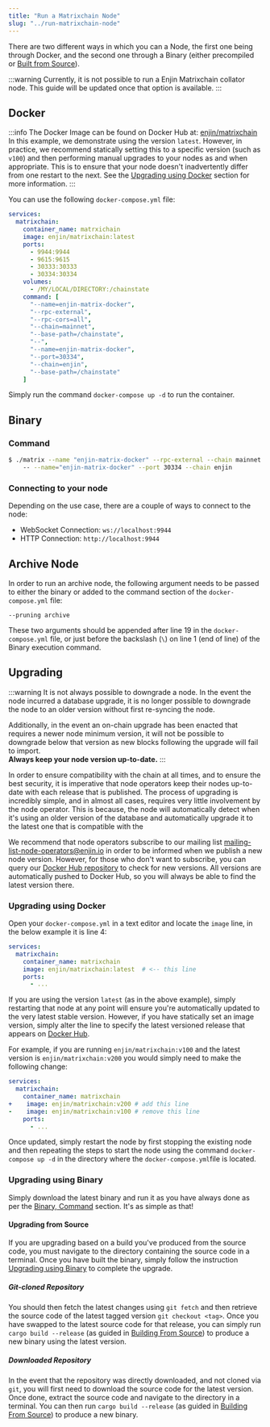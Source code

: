 ```yaml
---
title: "Run a Matrixchain Node"
slug: "../run-matrixchain-node"
---
```

There are two different ways in which you can a Node, the first one being through Docker, and the second one through a Binary (either precompiled or [Built from Source](/04-components/06-blockchain-infrastructure/01-enjin-blockchain-nodes/04-building-from-source.md)).

:::warning Currently, it is not possible to run a Enjin Matrixchain collator node.
This guide will be updated once that option is available.
:::

## Docker

:::info
The Docker Image can be found on Docker Hub at: [enjin/matrixchain](https://hub.docker.com/r/enjin/matrixchain)  
In this example, we demonstrate using the version `latest`. However, in practice, we recommend statically setting this to a specific version (such as `v100`) and then performing manual upgrades to your nodes as and when appropriate. This is to ensure that your node doesn't inadvertently differ from one restart to the next. See the [Upgrading using Docker](/04-components/06-blockchain-infrastructure/01-enjin-blockchain-nodes/03-run-matrixchain-node.md#upgrading-using-docker) section for more information.
:::

You can use the following `docker-compose.yml` file:

```yaml
services:
  matrixchain:
    container_name: matrxichain
    image: enjin/matrixchain:latest
    ports:
      - 9944:9944
      - 9615:9615
      - 30333:30333
      - 30334:30334
    volumes:
      - /MY/LOCAL/DIRECTORY:/chainstate
    command: [
      "--name=enjin-matrix-docker",  
      "--rpc-external",  
      "--rpc-cors=all",  
      "--chain=mainnet",  
      "--base-path=/chainstate",  
      "--",  
      "--name=enjin-matrix-docker",  
      "--port=30334",  
      "--chain=enjin",  
      "--base-path=/chainstate"  
    ]
```

Simply run the command `docker-compose up -d` to run the container.

## Binary

### Command

```bash
$ ./matrix --name "enjin-matrix-docker" --rpc-external --chain mainnet  
    -- --name="enjin-matrix-docker" --port 30334 --chain enjin
```

### Connecting to your node

Depending on the use case, there are a couple of ways to connect to the node:

- WebSocket Connection: `ws://localhost:9944`
- HTTP Connection: `http://localhost:9944`

## Archive Node

In order to run an archive node, the following argument needs to be passed to either the binary or added to the command section of the `docker-compose.yml` file:

`--pruning archive`

These two arguments should be appended after line 19 in the `docker-compose.yml` file, or just before the backslash (`\`) on line 1 (end of line) of the Binary execution command.

## Upgrading

:::warning It is not always possible to downgrade a node.
In the event the node incurred a database upgrade, it is no longer possible to downgrade the node to an older version without first re-syncing the node.

Additionally, in the event an on-chain upgrade has been enacted that requires a newer node minimum version, it will not be possible to downgrade below that version as new blocks following the upgrade will fail to import.  
**Always keep your node version up-to-date.**
:::

In order to ensure compatibility with the chain at all times, and to ensure the best security, it is imperative that node operators keep their nodes up-to-date with each release that is published. The process of upgrading is incredibly simple, and in almost all cases, requires very little involvement by the node operator. This is because, the node will automatically detect when it's using an older version of the database and automatically upgrade it to the latest one that is compatible with the 

We recommend that node operators subscribe to our mailing list [mailing-list-node-operators@enjin.io](https://groups.google.com/a/enjin.io/g/mailing-list-node-operators)  in order to be informed when we publish a new node version. However, for those who don't want to subscribe, you can query our [Docker Hub repository](https://hub.docker.com/r/enjin/matrixchain/tags) to check for new versions. All versions are automatically pushed to Docker Hub, so you will always be able to find the latest version there.

### Upgrading using Docker

Open your `docker-compose.yml` in a text editor and locate the `image` line, in the below example it is line 4:

```yaml
services:  
  matrixchain:  
    container_name: matrixchain  
    image: enjin/matrixchain:latest  # <-- this line
    ports:  
      - ...
```

If you are using the version `latest` (as in the above example), simply restarting that node at any point will ensure you're automatically updated to the very latest stable version. However, if you have statically set an image version, simply alter the line to specify the latest versioned release that appears on [Docker Hub](https://hub.docker.com/r/enjin/matrixchain/tags).

For example, if you are running `enjin/matrixchain:v100` and the latest version is `enjin/matrixchain:v200` you would simply need to make the following change:

```yaml
services:  
  matrixchain:  
    container_name: matrixchain  
+    image: enjin/matrixchain:v200 # add this line
-    image: enjin/matrixchain:v100 # remove this line
    ports:  
      - ...
```

Once updated, simply restart the node by first stopping the existing node and then repeating the steps to start the node using the command `docker-compose up -d` in the directory where the `docker-compose.yml`file is located.

### Upgrading using Binary

Simply download the latest binary and run it as you have always done as per the [Binary, Command](/04-components/06-blockchain-infrastructure/01-enjin-blockchain-nodes/03-run-matrixchain-node.md#command) section. It's as simple as that!

#### Upgrading from Source

If you are upgrading based on a build you've produced from the source code, you must navigate to the directory containing the source code in a terminal. Once you have built the binary, simply follow the instruction [Upgrading using Binary](/04-components/06-blockchain-infrastructure/01-enjin-blockchain-nodes/03-run-matrixchain-node.md#upgrading-using-binary) to complete the upgrade. 

##### Git-cloned Repository

You should then fetch the latest changes using `git fetch` and then retrieve the source code of the latest tagged version `git checkout <tag>`. Once you have swapped to the latest source code for that release, you can simply run `cargo build --release` (as guided in [Building From Source](/04-components/06-blockchain-infrastructure/01-enjin-blockchain-nodes/04-building-from-source.md)) to produce a new binary using the latest version.

##### Downloaded Repository

In the event that the repository was directly downloaded, and not cloned via `git`, you will first need to download the source code for the latest version. Once done, extract the source code and navigate to the directory in a terminal. You can then run `cargo build --release` (as guided in [Building From Source](/04-components/06-blockchain-infrastructure/01-enjin-blockchain-nodes/04-building-from-source.md)) to produce a new binary.

